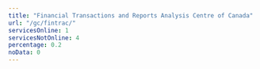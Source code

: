 ```yaml
---
title: "Financial Transactions and Reports Analysis Centre of Canada"
url: "/gc/fintrac/"
servicesOnline: 1
servicesNotOnline: 4
percentage: 0.2
noData: 0
---
```

